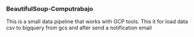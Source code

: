 ### BeautifulSoup-Computrabajo

This is a small data pipeline that works with GCP tools. This it for load data csv to bigquery from gcs and after send a notification email 
